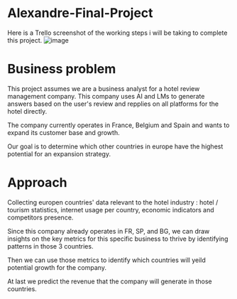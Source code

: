 # Alexandre-Final-Project
Here is a Trello screenshot of the working steps i will be taking to complete this project.
![image](https://github.com/alxndrfly/Alexandre-Final-Project/assets/135460292/2db84cb3-481c-4ffe-b18a-7d3573c663a5)


# Business problem

This project assumes we are a business analyst for a hotel review management company.
This company uses AI and LMs to generate answers based on the user's review and repplies on all platforms for the hotel directly.

The company currently operates in France, Belgium and Spain and wants to expand its customer base and growth.

Our goal is to determine which other countries in europe have the highest potential for an expansion strategy.

# Approach

Collecting europen countries' data relevant to the hotel industry : hotel / tourism statistics, internet usage per country, economic indicators and competitors presence.

Since this company already operates in FR, SP, and BG, we can draw insights on the key metrics for this specific business to thrive by identifying patterns in those 3 countries.

Then we can use those metrics to identify which countries will yeild potential growth for the company.

At last we predict the revenue that the company will generate in those countries.
